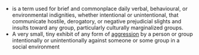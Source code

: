 - is a term used for brief and commonplace daily verbal, behavioural, or environmental indignities, whether intentional or unintentional, that communicate hostile, derogatory, or negative prejudicial slights and insults toward any group, particularly culturally marginalized groups.
- A very small, tiny exhibit of any form of [aggression]() by a person or group intentionally or unintentionally against someone or some group in a social environment
